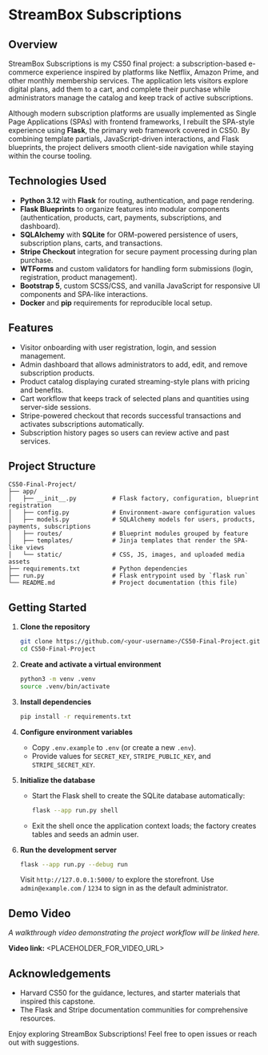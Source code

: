 # StreamBox Subscriptions

## Overview
StreamBox Subscriptions is my CS50 final project: a subscription-based e-commerce experience inspired by platforms like Netflix, Amazon Prime, and other monthly membership services. The application lets visitors explore digital plans, add them to a cart, and complete their purchase while administrators manage the catalog and keep track of active subscriptions.

Although modern subscription platforms are usually implemented as Single Page Applications (SPAs) with frontend frameworks, I rebuilt the SPA-style experience using **Flask**, the primary web framework covered in CS50. By combining template partials, JavaScript-driven interactions, and Flask blueprints, the project delivers smooth client-side navigation while staying within the course tooling.

## Technologies Used
- **Python 3.12** with **Flask** for routing, authentication, and page rendering.
- **Flask Blueprints** to organize features into modular components (authentication, products, cart, payments, subscriptions, and dashboard).
- **SQLAlchemy** with **SQLite** for ORM-powered persistence of users, subscription plans, carts, and transactions.
- **Stripe Checkout** integration for secure payment processing during plan purchase.
- **WTForms** and custom validators for handling form submissions (login, registration, product management).
- **Bootstrap 5**, custom SCSS/CSS, and vanilla JavaScript for responsive UI components and SPA-like interactions.
- **Docker** and **pip** requirements for reproducible local setup.

## Features
- Visitor onboarding with user registration, login, and session management.
- Admin dashboard that allows administrators to add, edit, and remove subscription products.
- Product catalog displaying curated streaming-style plans with pricing and benefits.
- Cart workflow that keeps track of selected plans and quantities using server-side sessions.
- Stripe-powered checkout that records successful transactions and activates subscriptions automatically.
- Subscription history pages so users can review active and past services.

## Project Structure
```
CS50-Final-Project/
├── app/
│   ├── __init__.py          # Flask factory, configuration, blueprint registration
│   ├── config.py            # Environment-aware configuration values
│   ├── models.py            # SQLAlchemy models for users, products, payments, subscriptions
│   ├── routes/              # Blueprint modules grouped by feature
│   ├── templates/           # Jinja templates that render the SPA-like views
│   └── static/              # CSS, JS, images, and uploaded media assets
├── requirements.txt         # Python dependencies
├── run.py                   # Flask entrypoint used by `flask run`
└── README.md                # Project documentation (this file)
```

## Getting Started
1. **Clone the repository**
   ```bash
   git clone https://github.com/<your-username>/CS50-Final-Project.git
   cd CS50-Final-Project
   ```
2. **Create and activate a virtual environment**
   ```bash
   python3 -m venv .venv
   source .venv/bin/activate
   ```
3. **Install dependencies**
   ```bash
   pip install -r requirements.txt
   ```
4. **Configure environment variables**
   - Copy `.env.example` to `.env` (or create a new `.env`).
   - Provide values for `SECRET_KEY`, `STRIPE_PUBLIC_KEY`, and `STRIPE_SECRET_KEY`.

5. **Initialize the database**
   - Start the Flask shell to create the SQLite database automatically:
     ```bash
     flask --app run.py shell
     ```
   - Exit the shell once the application context loads; the factory creates tables and seeds an admin user.

6. **Run the development server**
   ```bash
   flask --app run.py --debug run
   ```
   Visit `http://127.0.0.1:5000/` to explore the storefront. Use `admin@example.com` / `1234` to sign in as the default administrator.

## Demo Video
_A walkthrough video demonstrating the project workflow will be linked here._

**Video link:** <PLACEHOLDER_FOR_VIDEO_URL>

## Acknowledgements
- Harvard CS50 for the guidance, lectures, and starter materials that inspired this capstone.
- The Flask and Stripe documentation communities for comprehensive resources.

Enjoy exploring StreamBox Subscriptions! Feel free to open issues or reach out with suggestions.